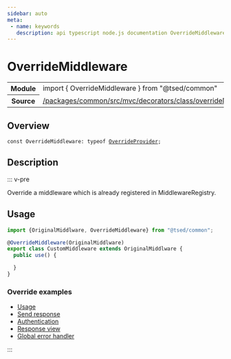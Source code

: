 ```yaml
---
sidebar: auto
meta:
 - name: keywords
   description: api typescript node.js documentation OverrideMiddleware decorator
---
```

# OverrideMiddleware <Badge text="Decorator" type="decorator"/>
<!-- Summary -->
<section class="symbol-info"><table class="is-full-width"><tbody><tr><th>Module</th><td><div class="lang-typescript"><span class="token keyword">import</span> { OverrideMiddleware }&nbsp;<span class="token keyword">from</span>&nbsp;<span class="token string">"@tsed/common"</span></div></td></tr><tr><th>Source</th><td><a href="https://github.com/TypedProject/ts-express-decorators/blob/v5.2.5/packages/common/src/mvc/decorators/class/overrideMiddleware.ts#L0-L0">/packages/common/src/mvc/decorators/class/overrideMiddleware.ts</a></td></tr></tbody></table></section>

<!-- Overview -->
## Overview


<pre><code class="typescript-lang "><span class="token keyword">const</span> OverrideMiddleware<span class="token punctuation">:</span> typeof <a href="/api/di/decorators/OverrideProvider.html"><span class="token">OverrideProvider</span></a><span class="token punctuation">;</span></code></pre>



<!-- Description -->
## Description

::: v-pre

Override a middleware which is already registered in MiddlewareRegistry.

## Usage

```typescript
import {OriginalMiddlware, OverrideMiddleware} from "@tsed/common";

@OverrideMiddleware(OriginalMiddlware)
export class CustomMiddleware extends OriginalMiddlware {
  public use() {

  }
}
```

### Override examples

* [Usage](/docs/middlewares/override-middleware.md)
* [Send response](/docs/middlewares/override/send-response.md)
* [Authentication](/docs/middlewares/override/authentication.md)
* [Response view](/docs/middlewares/override/response-view.md)
* [Global error handler](/docs/middlewares/override/global-error-handler.md)


:::